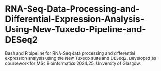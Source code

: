 # RNA-Seq-Data-Processing-and-Differential-Expression-Analysis-Using-New-Tuxedo-Pipeline-and-DESeq2
Bash and R pipeline for RNA-Seq data processing and differential expression analysis using the New Tuxedo suite and DESeq2. Developed as coursework for MSc Bioinformatics 2024/25, University of Glasgow.
